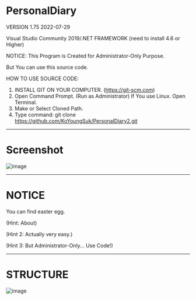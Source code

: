 # PersonalDiary
VERSION 1.75 2022-07-29

Visual Studio Community 2019/.NET FRAMEWORK (need to install 4.6 or Higher)

NOTICE: This Program is Created for Administrator-Only Purpose.

But You can use this source code.

HOW TO USE SOURCE CODE: 
  1. INSTALL GIT ON YOUR COMPUTER. (https://git-scm.com)
  2. Open Command Prompt. (Run as Administrator)
     If You use Linux. Open Terminal. 
  4. Make or Select Cloned Path.
  5. Type command: git clone https://github.com/KoYoungSuk/PersonalDiary2.git
  
  ------------------------------------------------------------------------------------------------------------------------------------------------------------
  # Screenshot 

![image](https://user-images.githubusercontent.com/58511486/181483131-9921a7be-a7d3-4ada-8a4b-300614733bc8.png)


----------------------------------------------------------------------------------------------------------------------------------------------------------------
 # NOTICE
 
 You can find easter egg. 
 
 (Hint: About) 
 
 (Hint 2: Actually very easy.) 
 
 (Hint 3: But Administrator-Only... Use Code!) 

-----------------------------------------------------------------------------------------------------------------------------------------------------------------

# STRUCTURE

![image](https://user-images.githubusercontent.com/58511486/172990843-4176b1d9-c7dc-4692-b9c1-fafa26e79165.png)
